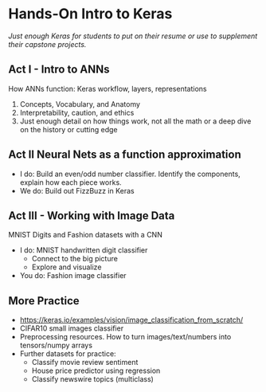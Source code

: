 # Hands-On Intro to Keras 

*Just enough Keras for students to put on their resume or use to supplement their capstone projects.*

## Act I - Intro to ANNs 

How ANNs function: Keras workflow, layers, representations

1. Concepts, Vocabulary, and Anatomy
2. Interpretability, caution, and ethics
3. Just enough detail on how things work, not all the math or a deep dive on the history or cutting edge 

## Act II Neural Nets as a function approximation

- I do: Build an even/odd number classifier. Identify the components, explain how each piece works.
- We do: Build out FizzBuzz in Keras

## Act III - Working with Image Data

MNIST Digits and Fashion datasets with a CNN

- I do:  MNIST handwritten digit classifier
  - Connect to the big picture
  - Explore and visualize
- You do: Fashion image classifier

## More Practice

- <https://keras.io/examples/vision/image_classification_from_scratch/>
- CIFAR10 small images classifier
- Preprocessing resources. How to turn images/text/numbers into tensors/numpy arrays
- Further datasets for practice:
  - Classify movie review sentiment
  - House price predictor using regression
  - Classify newswire topics (multiclass)